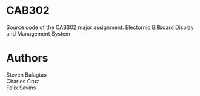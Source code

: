 # CAB302
Source code of the CAB302 major assignment: Electornic Billboard Display and Management System

# Authors
Steven Balagtas\
Charles Cruz\
Felix Savins
